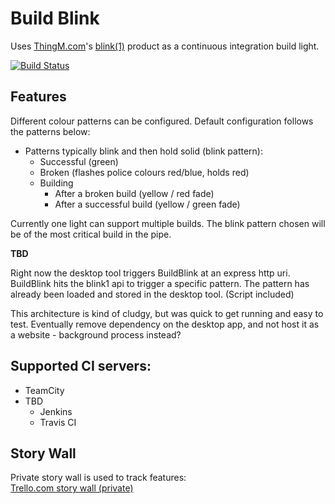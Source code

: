 Build Blink
====================
Uses [ThingM.com](http://thingm.com/)'s  [blink(1)](http://blink1.thingm.com/) product as a continuous integration build light. 


[![Build Status](https://travis-ci.org/brettswift/BuildBlink.png?branch=master)](https://travis-ci.org/brettswift/BuildBlink)


Features
----------
Different colour patterns can be configured.  Default configuration follows the patterns below: 

* Patterns typically blink and then hold solid (blink pattern): 
    * Successful (green)
    * Broken (flashes police colours red/blue, holds red)
    * Building
        * After a broken build (yellow / red fade)
        * After a successful build (yellow / green fade)

Currently one light can support multiple builds.  The blink pattern chosen will be of the most critical build in the pipe. 

**TBD**


Right now the desktop tool triggers BuildBlink at an express http uri.  BuildBlink hits the blink1 api to trigger a specific pattern.  The pattern has already been loaded and stored in the desktop tool. (Script included)  

This architecture is kind of cludgy, but was quick to get running and easy to test.  Eventually remove dependency on the desktop app, and not host it as a website - background process instead?



Supported CI servers: 
----------------------
* TeamCity
* TBD
    * Jenkins
    * Travis CI 

Story Wall
-----------
Private story wall is used to track features:  
[Trello.com story wall (private)]("https://trello.com/board/buildblink/50e8b74c70aad4fc050025bc")
